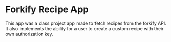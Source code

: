 # Forkify Recipe App

This app was a class project app made to fetch recipes from the forkify API.
It also implements the ability for a user to create a custom recipe with their own authorization key.
